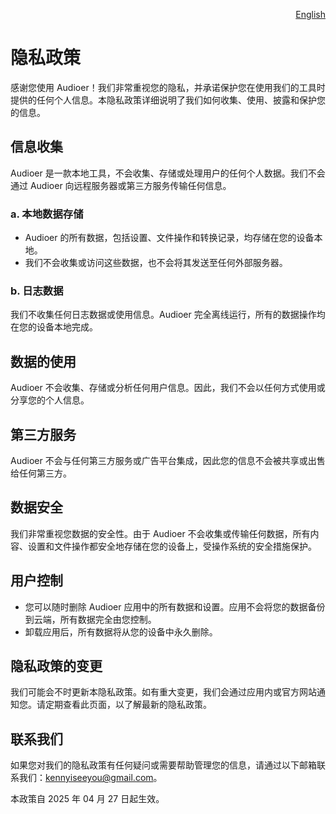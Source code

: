 <p align="right">
  <a href="./privacy-policy.md">English</a>
</p>
<!--rehype:style=float: right; bottom: -36px; position: relative;-->

隐私政策
===

感谢您使用 Audioer！我们非常重视您的隐私，并承诺保护您在使用我们的工具时提供的任何个人信息。本隐私政策详细说明了我们如何收集、使用、披露和保护您的信息。

## 信息收集

Audioer 是一款本地工具，不会收集、存储或处理用户的任何个人数据。我们不会通过 Audioer 向远程服务器或第三方服务传输任何信息。

### a. **本地数据存储**

- Audioer 的所有数据，包括设置、文件操作和转换记录，均存储在您的设备本地。
- 我们不会收集或访问这些数据，也不会将其发送至任何外部服务器。

### b. **日志数据**

我们不收集任何日志数据或使用信息。Audioer 完全离线运行，所有的数据操作均在您的设备本地完成。

## 数据的使用

Audioer 不会收集、存储或分析任何用户信息。因此，我们不会以任何方式使用或分享您的个人信息。

## 第三方服务

Audioer 不会与任何第三方服务或广告平台集成，因此您的信息不会被共享或出售给任何第三方。

## 数据安全

我们非常重视您数据的安全性。由于 Audioer 不会收集或传输任何数据，所有内容、设置和文件操作都安全地存储在您的设备上，受操作系统的安全措施保护。

## 用户控制

- 您可以随时删除 Audioer 应用中的所有数据和设置。应用不会将您的数据备份到云端，所有数据完全由您控制。
- 卸载应用后，所有数据将从您的设备中永久删除。

## 隐私政策的变更

我们可能会不时更新本隐私政策。如有重大变更，我们会通过应用内或官方网站通知您。请定期查看此页面，以了解最新的隐私政策。

## 联系我们

如果您对我们的隐私政策有任何疑问或需要帮助管理您的信息，请通过以下邮箱联系我们：[kennyiseeyou@gmail.com](mailto:kennyiseeyou@gmail.com)。

本政策自 2025 年 04 月 27 日起生效。